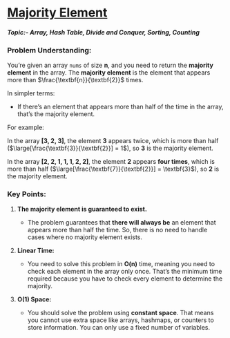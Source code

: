 # [Majority Element](https://leetcode.com/problems/majority-element/description/?envType=study-plan-v2&envId=top-interview-150)

#### ***Topic:- Array, Hash Table, Divide and Conquer, Sorting, Counting***

### Problem Understanding:

You’re given an array `nums` of size $\textbf{n}$, and you need to return the **majority element** in the array. The **majority element** is the element that appears more than $\frac{\textbf{n}}{\textbf{2}}$ times.

In simpler terms:
- If there’s an element that appears more than half of the time in the array, that’s the majority element.

For example:

In the array $\textbf{[3, 2, 3]}$, the element $\textbf{3}$ appears twice, which is more than half ($\large[\frac{\textbf{3}}{\textbf{2}}] = 1$), so $\textbf{3}$ is the majority element.

In the array $\textbf{[2, 2, 1, 1, 1, 2, 2]}$, the element $\textbf{2}$ appears **four times**, which is more than half ($\large[\frac{\textbf{7}}{\textbf{2}}] = \textbf{3}$), so $\textbf{2}$ is the majority element.

### Key Points:
1. **The majority element is guaranteed to exist.**
    - The problem guarantees that **there will always be** an element that appears more than half the time. So, there is no need to handle cases where no majority element exists.

2. **Linear Time:**
    - You need to solve this problem in $\textbf{O(n)}$ time, meaning you need to check each element in the array only once. That’s the minimum time required because you have to check every element to determine the majority.

3. **$\textbf{{O(1)}}$ Space:**
    - You should solve the problem using **constant space**. That means you cannot use extra space like arrays, hashmaps, or counters to store information. You can only use a fixed number of variables.